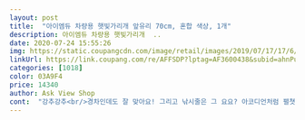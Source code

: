 ```yaml
---
layout: post 
title:  "아이엠듀 차량용 햇빛가리개 앞유리 70cm, 혼합 색상, 1개" 
description: 아이엠듀 차량용 햇빛가리개  ..
date: 2020-07-24 15:55:26 
img: https://static.coupangcdn.com/image/retail/images/2019/07/17/17/6/4869f76b-5d10-42b6-a75d-8fb691efd568.jpg 
linkUrl: https://link.coupang.com/re/AFFSDP?lptag=AF3600438&subid=ahnPublicAsk&pageKey=263157428&itemId=824525613&vendorItemId=5096484229&traceid=V0-113-7948b2f56790d0c6 
categories: [1018] 
color: 03A9F4 
price: 14340 
author: Ask View Shop 
cont:  "강추강추<br/>경차인데도 잘 맞아요! 그리고 낚시줄은 그 요요? 아코디언처럼 펼쳣다 접었다 몇번하면 탄성으로 사르륵 말려들어가요<br/>그랜드카니발 앞창문에 사이즈는 무리없이 딱 맞고<br/>그리고 자꾸떨어진다는분들 계시던데 ... <br/> 전 전혀... <br/>.<br/> 손으로 잡아댕겨도 전혀 떨어질일 1도 없던데요?^^;;;;;;; 혹시 저기 빨간화살표부분을 안누르신건 아니신지... <br/><br/>너무 좋네요  항상 땡볕에 차를 둬야해서 이거 설치하고 문 살짝열어두면 진짜 달라요 막 냉기가 흐르고 그런건 아니지만 타들어갈꺼같은 느낌은 확실히 사라졌어요 ㅋ<br/>더 사용해보고 단점 발견시 남길게요!!!<br/>사용하기 편리해서  여성분들이 사용하기에도 무리가 없습니다.<br/><br/>왼쪽에 거는것도 잘걸리고 안빠지던데... <br/> 일단 일주정도 사용후기입니다.<br/><br/>요거이 요거이 진짜 설치쉽고 햇빛 차단율 대박입니다.<br/><br/>원위치 복귀성능은 아주 굿이네여길이가 길어 조금 잘라네고 설치 완료.<br/><br/>조금 아쉬운부분을 펼친다음 다시 접을때 접는 부분을 손으로 잘 잡아줘야해요 당기는 힘에  종이가 구겨진답니다.<br/><br/>지상주차장을 사용하는터라 무더위에 사용하려고 구매했는데<br/>" 
---
```

